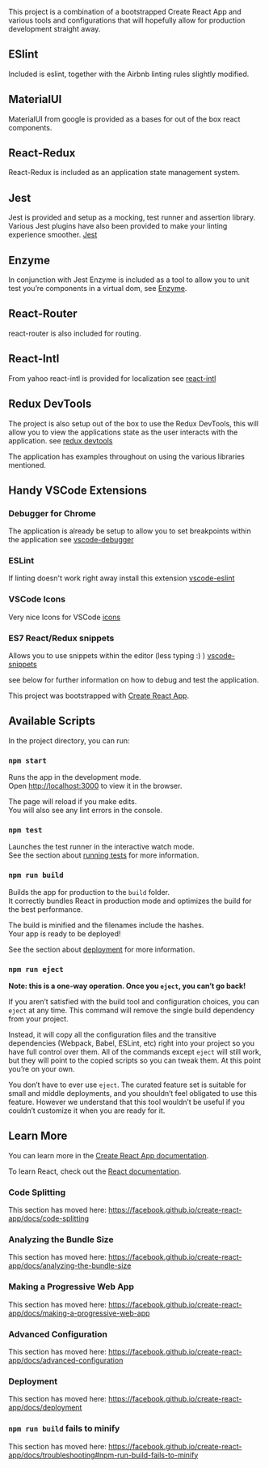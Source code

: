 This project is a combination of a bootstrapped Create React App and various tools and configurations that will hopefully allow for production development straight away.

## ESlint

Included is eslint, together with the Airbnb linting rules slightly modified.

## MaterialUI

MaterialUI from google is provided as a bases for out of the box react components.

## React-Redux

React-Redux is included as an application state management system.

## Jest

Jest is provided and setup as a mocking, test runner and assertion library. Various Jest plugins have also been provided to make your linting experience smoother. [Jest](https://jestjs.io/)

## Enzyme

In conjunction with Jest Enzyme is included as a tool to allow you to unit test you’re components in a virtual dom, see [Enzyme](https://airbnb.io/enzyme/).

## React-Router

react-router is also included for routing.

## React-Intl

From yahoo react-intl is provided for localization see [react-intl](https://github.com/yahoo/react-intl)

## Redux DevTools

The project is also setup out of the box to use the Redux DevTools, this will allow you to view the applications state as the user interacts with the application. see [redux devtools](https://github.com/zalmoxisus/redux-devtools-extension)


The application has examples throughout on using the various libraries mentioned.

## Handy VSCode Extensions

### Debugger for Chrome
The application is already be setup to allow you to set breakpoints within the application see [vscode-debugger](https://github.com/Microsoft/vscode-chrome-debug)

### ESLint
If linting doesn't work right away install this extension [vscode-eslint](https://marketplace.visualstudio.com/items?itemName=dbaeumer.vscode-eslint)

### VSCode Icons
Very nice Icons for VSCode [icons](https://marketplace.visualstudio.com/items?itemName=robertohuertasm.vscode-icons)

### ES7 React/Redux snippets
Allows you to use snippets within the editor (less typing :) ) [vscode-snippets](https://marketplace.visualstudio.com/items?itemName=dsznajder.es7-react-js-snippets)


see below for further information on how to debug and test the application.

This project was bootstrapped with [Create React App](https://github.com/facebook/create-react-app).


## Available Scripts

In the project directory, you can run:

### `npm start`

Runs the app in the development mode.<br>
Open [http://localhost:3000](http://localhost:3000) to view it in the browser.

The page will reload if you make edits.<br>
You will also see any lint errors in the console.

### `npm test`

Launches the test runner in the interactive watch mode.<br>
See the section about [running tests](https://facebook.github.io/create-react-app/docs/running-tests) for more information.

### `npm run build`

Builds the app for production to the `build` folder.<br>
It correctly bundles React in production mode and optimizes the build for the best performance.

The build is minified and the filenames include the hashes.<br>
Your app is ready to be deployed!

See the section about [deployment](https://facebook.github.io/create-react-app/docs/deployment) for more information.

### `npm run eject`

**Note: this is a one-way operation. Once you `eject`, you can’t go back!**

If you aren’t satisfied with the build tool and configuration choices, you can `eject` at any time. This command will remove the single build dependency from your project.

Instead, it will copy all the configuration files and the transitive dependencies (Webpack, Babel, ESLint, etc) right into your project so you have full control over them. All of the commands except `eject` will still work, but they will point to the copied scripts so you can tweak them. At this point you’re on your own.

You don’t have to ever use `eject`. The curated feature set is suitable for small and middle deployments, and you shouldn’t feel obligated to use this feature. However we understand that this tool wouldn’t be useful if you couldn’t customize it when you are ready for it.

## Learn More

You can learn more in the [Create React App documentation](https://facebook.github.io/create-react-app/docs/getting-started).

To learn React, check out the [React documentation](https://reactjs.org/).

### Code Splitting

This section has moved here: https://facebook.github.io/create-react-app/docs/code-splitting

### Analyzing the Bundle Size

This section has moved here: https://facebook.github.io/create-react-app/docs/analyzing-the-bundle-size

### Making a Progressive Web App

This section has moved here: https://facebook.github.io/create-react-app/docs/making-a-progressive-web-app

### Advanced Configuration

This section has moved here: https://facebook.github.io/create-react-app/docs/advanced-configuration

### Deployment

This section has moved here: https://facebook.github.io/create-react-app/docs/deployment

### `npm run build` fails to minify

This section has moved here: https://facebook.github.io/create-react-app/docs/troubleshooting#npm-run-build-fails-to-minify
